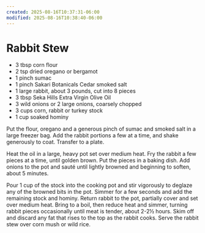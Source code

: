 ```yaml
---
created: 2025-08-16T10:37:31-06:00
modified: 2025-08-16T10:38:40-06:00
---
```


# Rabbit Stew

- 3 tbsp corn flour
 - 2 tsp dried oregano or bergamot
 - 1 pinch sumac
- 1 pinch Sakari Botanicals Cedar smoked salt
 - 1 large rabbit, about 3 pounds, cut into 8 pieces
 - 3 tbsp Seka Hills Extra Virgin Olive Oil
 - 3 wild onions or 2 large onions, coarsely chopped
- 3 cups corn, rabbit or turkey stock
 - 1 cup soaked hominy

Put the flour, oregano and a generous pinch of sumac and smoked salt in a large freezer bag. Add the rabbit portions a few at a time, and shake generously to coat. Transfer to a plate.

Heat the oil in a large, heavy pot set over medium heat. Fry the rabbit a few pieces at a time, until golden brown. Put the pieces in a baking dish. Add onions to the pot and sauté until lightly browned and beginning to soften, about 5 minutes.

Pour 1 cup of the stock into the cooking pot and stir vigorously to deglaze any of the browned bits in the pot. Simmer for a few seconds and add the remaining stock and hominy. Return rabbit to the pot, partially cover and set over medium heat. Bring to a boil, then reduce heat and simmer, turning rabbit pieces occasionally until meat is tender, about 2-2½ hours. Skim off and discard any fat that rises to the top as the rabbit cooks. Serve the rabbit stew over corn mush or wild rice.
